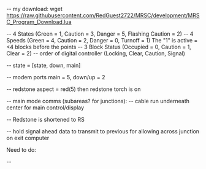 -- my download: wget https://raw.githubusercontent.com/RedGuest2722/MRSC/development/MRSC_Program_Download.lua

-- 4 States (Green = 1, Caution = 3, Danger = 5, Flashing Caution = 2)
-- 4 Speeds (Green = 4, Caution = 2, Danger = 0, Turnoff = 1)    The "1" is active =<4 blocks before the points
-- 3 Block Status (Occupied = 0, Caution = 1, Clear = 2)
-- order of digital controller (Locking, Clear, Caution, Signal)

-- state = [state, down, main]

-- modem ports main = 5, down/up = 2

-- redstone aspect = red(5) then redstone torch is on

-- main mode comms (subareas? for junctions):
-- cable run underneath center for main control/display

-- Redstone is shortened to RS

-- hold signal ahead data to transmit to previous for allowing across junction on exit computer

Need to do:

-- 
